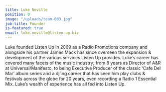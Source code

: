 ```yaml
---
title: Luke Neville
position: 0
image: "/uploads/team-003.jpg"
job-title: Founder
is-featured: true
email: luke.neville@listen-up.biz
---
```


Luke founded Listen Up in 2009 as a Radio Promotions company and alongside his partner James Mack has since overseen the expansion & development of the various services Listen Up provides. Luke’s career has covered many facets of the music industry; from 8 years as Director of A&R at Universal/Manifesto, to being Executive Producer of the classic ‘Cafe Del Mar’ album series and a dj’ing career that has seen him play clubs & festivals across the globe for 20 years, even recording a Radio 1 Essential Mix. Luke’s wealth of experience has all fed into Listen Up. 